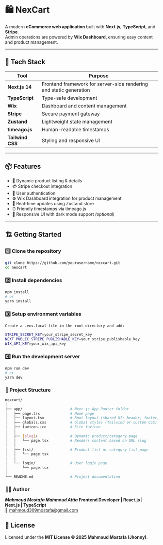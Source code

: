 # 🛍️ NexCart

A modern **eCommerce web application** built with **Next.js**, **TypeScript**, and **Stripe**.  
Admin operations are powered by **Wix Dashboard**, ensuring easy content and product management.

---

## 🚀 Tech Stack

| Tool | Purpose |
|------|----------|
| **Next.js 14** | Frontend framework for server-side rendering and static generation |
| **TypeScript** | Type-safe development |
| **Wix** | Dashboard and content management |
| **Stripe** | Secure payment gateway |
| **Zustand** | Lightweight state management |
| **timeago.js** | Human-readable timestamps |
| **Tailwind CSS** | Styling and responsive UI |

---

## 📦 Features

- 🛒 Dynamic product listing & details  
- 💳 Stripe checkout integration  
- 👤 User authentication
- ⚙️ Wix Dashboard integration for product management  
- 🔄 Real-time updates using Zustand store  
- ⏰ Friendly timestamps via timeago.js  
- 🌙 Responsive UI with dark mode support *(optional)*

---

## 🏗️ Getting Started

### 1️⃣ Clone the repository

```bash
git clone https://github.com/yourusername/nexcart.git
cd nexcart
```

### 2️⃣ Install dependencies

```bash
npm install
# or
yarn install
```

### 3️⃣ Setup environment variables

```bash
Create a .env.local file in the root directory and add:

STRIPE_SECRET_KEY=your_stripe_secret_key
NEXT_PUBLIC_STRIPE_PUBLISHABLE_KEY=your_stripe_publishable_key
WIX_API_KEY=your_wix_api_key
```

### 4️⃣ Run the development server

```bash
npm run dev
# or
yarn dev
```

### 🧱 Project Structure

```bash
nexcart/
│
├── app/                      # Next.js App Router folder
│   ├── page.tsx              # Home page
│   ├── layout.tsx            # Root layout (shared UI: header, footer, etc.)
│   ├── globals.css           # Global styles (Tailwind or custom CSS)
│   ├── favicon.ico           # Site favicon
│   │
│   ├── [slug]/               # Dynamic product/category page
│   │   └── page.tsx          # Renders content based on URL slug
│   │
│   ├── list/                 # Product list or category list page
│   │   └── page.tsx
│   │
│   └── login/                # User login page
│       └── page.tsx
│
└── README.md                 # Project documentation
```

### 🧑‍💻 Author

***Mahmoud Mostafa Mahmoud Attia***
**Frontend Developer | React.js | Next.js | TypeScript**  
📧 [mahmoud309mostafa@gmail.com](mailto:mahmoud309mostafa@gmail.com)

## 📄 License
Licensed under the **MIT License © 2025 Mahmoud Mostafa (Jhonny)**.

